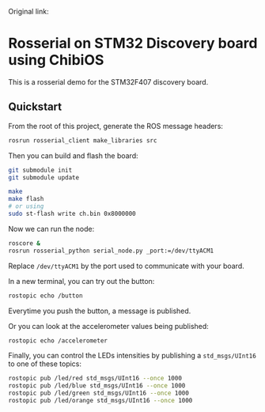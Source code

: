 Original link: 
# Rosserial on STM32 Discovery board using ChibiOS

This is a rosserial demo for the STM32F407 discovery board.

## Quickstart

From the root of this project, generate the ROS message headers:
```bash
rosrun rosserial_client make_libraries src
```

Then you can build and flash the board:
```bash
git submodule init
git submodule update

make
make flash
# or using
sudo st-flash write ch.bin 0x8000000
```

Now we can run the node:
```bash
roscore &
rosrun rosserial_python serial_node.py _port:=/dev/ttyACM1
```
Replace `/dev/ttyACM1` by the port used to communicate with your board.

In a new terminal, you can try out the button:
```bash
rostopic echo /button
```
Everytime you push the button, a message is published.

Or you can look at the accelerometer values being published:
```bash
rostopic echo /accelerometer
```

Finally, you can control the LEDs intensities by publishing a `std_msgs/UInt16` to one of these topics:
```bash
rostopic pub /led/red std_msgs/UInt16 --once 1000
rostopic pub /led/blue std_msgs/UInt16 --once 1000
rostopic pub /led/green std_msgs/UInt16 --once 1000
rostopic pub /led/orange std_msgs/UInt16 --once 1000
```
